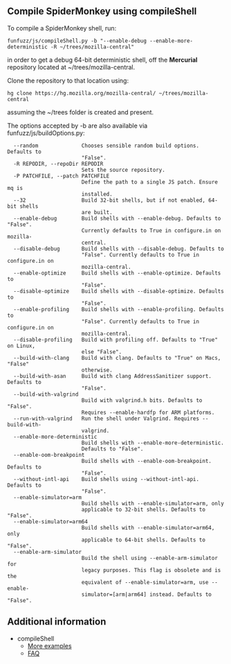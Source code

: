 ## Compile SpiderMonkey using compileShell

To compile a SpiderMonkey shell, run:

`funfuzz/js/compileShell.py -b "--enable-debug --enable-more-deterministic -R ~/trees/mozilla-central"`

in order to get a debug 64-bit deterministic shell, off the **Mercurial** repository located at ~/trees/mozilla-central.

Clone the repository to that location using:

`hg clone https://hg.mozilla.org/mozilla-central/ ~/trees/mozilla-central`

assuming the ~/trees folder is created and present.

The options accepted by -b are also available via funfuzz/js/buildOptions.py:

```
  --random              Chooses sensible random build options. Defaults to
                        "False".
  -R REPODIR, --repoDir REPODIR
                        Sets the source repository.
  -P PATCHFILE, --patch PATCHFILE
                        Define the path to a single JS patch. Ensure mq is
                        installed.
  --32                  Build 32-bit shells, but if not enabled, 64-bit shells
                        are built.
  --enable-debug        Build shells with --enable-debug. Defaults to "False".
                        Currently defaults to True in configure.in on mozilla-
                        central.
  --disable-debug       Build shells with --disable-debug. Defaults to
                        "False". Currently defaults to True in configure.in on
                        mozilla-central.
  --enable-optimize     Build shells with --enable-optimize. Defaults to
                        "False".
  --disable-optimize    Build shells with --disable-optimize. Defaults to
                        "False".
  --enable-profiling    Build shells with --enable-profiling. Defaults to
                        "False". Currently defaults to True in configure.in on
                        mozilla-central.
  --disable-profiling   Build with profiling off. Defaults to "True" on Linux,
                        else "False".
  --build-with-clang    Build with clang. Defaults to "True" on Macs, "False"
                        otherwise.
  --build-with-asan     Build with clang AddressSanitizer support. Defaults to
                        "False".
  --build-with-valgrind
                        Build with valgrind.h bits. Defaults to "False".
                        Requires --enable-hardfp for ARM platforms.
  --run-with-valgrind   Run the shell under Valgrind. Requires --build-with-
                        valgrind.
  --enable-more-deterministic
                        Build shells with --enable-more-deterministic.
                        Defaults to "False".
  --enable-oom-breakpoint
                        Build shells with --enable-oom-breakpoint. Defaults to
                        "False".
  --without-intl-api    Build shells using --without-intl-api. Defaults to
                        "False".
  --enable-simulator=arm
                        Build shells with --enable-simulator=arm, only
                        applicable to 32-bit shells. Defaults to "False".
  --enable-simulator=arm64
                        Build shells with --enable-simulator=arm64, only
                        applicable to 64-bit shells. Defaults to "False".
  --enable-arm-simulator
                        Build the shell using --enable-arm-simulator for
                        legacy purposes. This flag is obsolete and is the
                        equivalent of --enable-simulator=arm, use --enable-
                        simulator=[arm|arm64] instead. Defaults to "False".
```

## Additional information
* compileShell
  * [More examples](examples-compileShell.md)
  * [FAQ](faq-compileShell.md)
